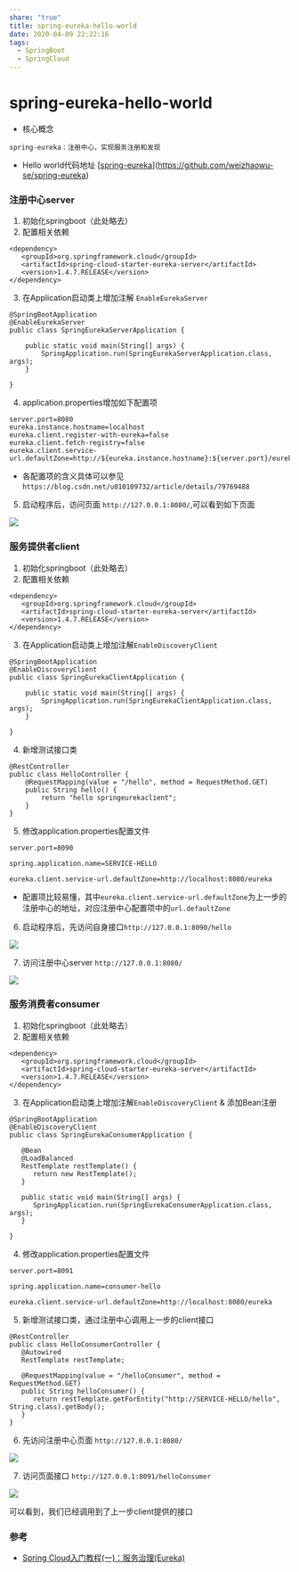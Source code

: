 ```yaml
---
share: "true"
title: spring-eureka-hello-world
date: 2020-04-09 22:22:16
tags:
  - SpringBoot
  - SpringCloud
---
```


# spring-eureka-hello-world

* 核心概念

```
spring-eureka：注册中心，实现服务注册和发现
```

* Hello world代码地址 [[spring-eureka](https://github.com/weizhaowu-se/spring-eureka)](https://github.com/weizhaowu-se/spring-eureka)

### 注册中心server

1. 初始化springboot（此处略去）
2. 配置相关依赖

```
<dependency>
   <groupId>org.springframework.cloud</groupId>
   <artifactId>spring-cloud-starter-eureka-server</artifactId>
   <version>1.4.7.RELEASE</version>
</dependency>
```

<!--more-->

3. 在Application启动类上增加注解 `EnableEurekaServer`

```
@SpringBootApplication
@EnableEurekaServer
public class SpringEurekaServerApplication {

	public static void main(String[] args) {
		SpringApplication.run(SpringEurekaServerApplication.class, args);
	}

}
```

4. application.properties增加如下配置项

```
server.port=8080
eureka.instance.hostname=localhost
eureka.client.register-with-eureka=false
eureka.client.fetch-registry=false
eureka.client.service-url.defaultZone=http://${eureka.instance.hostname}:${server.port}/eureka

```

* 各配置项的含义具体可以参见  `https://blog.csdn.net/u010109732/article/details/79769488`

5. 启动程序后，访问页面 `http://127.0.0.1:8080/`,可以看到如下页面

![](https://tva1.sinaimg.cn/large/00831rSTgy1gdnw6a2kcbj31gi0nvgop.jpg)

### 服务提供者client

1. 初始化springboot（此处略去）
2. 配置相关依赖

```
<dependency>
   <groupId>org.springframework.cloud</groupId>
   <artifactId>spring-cloud-starter-eureka-server</artifactId>
   <version>1.4.7.RELEASE</version>
</dependency>
```

3. 在Application启动类上增加注解`EnableDiscoveryClient`

```
@SpringBootApplication
@EnableDiscoveryClient
public class SpringEurekaClientApplication {

	public static void main(String[] args) {
		SpringApplication.run(SpringEurekaClientApplication.class, args);
	}

}
```

4. 新增测试接口类

```
@RestController
public class HelloController {
	@RequestMapping(value = "/hello", method = RequestMethod.GET)
	public String hello() {
		return "hello springeurekaclient";
	}
}
```

5. 修改application.properties配置文件

```
server.port=8090

spring.application.name=SERVICE-HELLO

eureka.client.service-url.defaultZone=http://localhost:8080/eureka
```

* 配置项比较易懂，其中`eureka.client.service-url.defaultZone`为上一步的注册中心的地址，对应注册中心配置项中的`url.defaultZone`

6. 启动程序后，先访问自身接口`http://127.0.0.1:8090/hello`

![](https://tva1.sinaimg.cn/large/00831rSTgy1gdnwbken1ij30hf03st8p.jpg)

7. 访问注册中心server `http://127.0.0.1:8080/`

![](https://tva1.sinaimg.cn/large/00831rSTgy1gdnwcyirlmj31ew0m30wh.jpg)

### 服务消费者consumer

1. 初始化springboot（此处略去）
2. 配置相关依赖

```
<dependency>
   <groupId>org.springframework.cloud</groupId>
   <artifactId>spring-cloud-starter-eureka-server</artifactId>
   <version>1.4.7.RELEASE</version>
</dependency>
```

3. 在Application启动类上增加注解`EnableDiscoveryClient` & 添加Bean注册

```
@SpringBootApplication
@EnableDiscoveryClient
public class SpringEurekaConsumerApplication {

   @Bean
   @LoadBalanced
   RestTemplate restTemplate() {
      return new RestTemplate();
   }

   public static void main(String[] args) {
      SpringApplication.run(SpringEurekaConsumerApplication.class, args);
   }

}
```

4. 修改application.properties配置文件

```
server.port=8091

spring.application.name=consumer-hello

eureka.client.service-url.defaultZone=http://localhost:8080/eureka
```

5. 新增测试接口类，通过注册中心调用上一步的client接口

```
@RestController
public class HelloConsumerController {
   @Autowired
   RestTemplate restTemplate;

   @RequestMapping(value = "/helloConsumer", method = RequestMethod.GET)
   public String helloConsumer() {
      return restTemplate.getForEntity("http://SERVICE-HELLO/hello", String.class).getBody();
   }
}
```

6. 先访问注册中心页面  `http://127.0.0.1:8080/`

![](https://tva1.sinaimg.cn/large/00831rSTgy1gdnwjxlt4hj31ci0jrjux.jpg)

7. 访问页面接口 `http://127.0.0.1:8091/helloConsumer`

![](https://tva1.sinaimg.cn/large/00831rSTgy1gdnwko4da5j30k705xwek.jpg)

可以看到，我们已经调用到了上一步client提供的接口

### 参考

* [Spring Cloud入门教程(一)：服务治理(Eureka)](https://www.jianshu.com/p/d32ae141f680)

